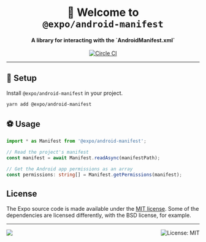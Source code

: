 <!-- Title -->
<h1 align="center">
👋 Welcome to <br><code>@expo/android-manifest</code>
</h1>

<!-- Header -->

<p align="center">
    <b>A library for interacting with the `AndroidManifest.xml`</b>
    <br/>
    <br/>
    <a aria-label="Circle CI" href="https://circleci.com/gh/expo/expo-cli/tree/master">
        <img alt="Circle CI" src="https://flat.badgen.net/circleci/github/expo/expo-cli?label=Circle%20CI&labelColor=555555&icon=circleci">
    </a>
</p>

---

<!-- Body -->

## 🏁 Setup

Install `@expo/android-manifest` in your project.

```sh
yarn add @expo/android-manifest
```

## ⚽️ Usage

```ts
import * as Manifest from '@expo/android-manifest';

// Read the project's manifest
const manifest = await Manifest.readAsync(manifestPath);

// Get the Android app permissions as an array
const permissions: string[] = Manifest.getPermissions(manifest);
```

## License

The Expo source code is made available under the [MIT license](LICENSE). Some of the dependencies are licensed differently, with the BSD license, for example.

<!-- Footer -->

---

<p>
    <a aria-label="sponsored by expo" href="http://expo.io">
        <img src="https://img.shields.io/badge/SPONSORED%20BY%20EXPO-4630EB.svg?style=for-the-badge" target="_blank" />
    </a>
    <a aria-label="@expo/android-manifest is free to use" href="/LICENSE" target="_blank">
        <img align="right" alt="License: MIT" src="https://img.shields.io/badge/License-MIT-success.svg?style=for-the-badge&color=33CC12" target="_blank" />
    </a>
</p>

